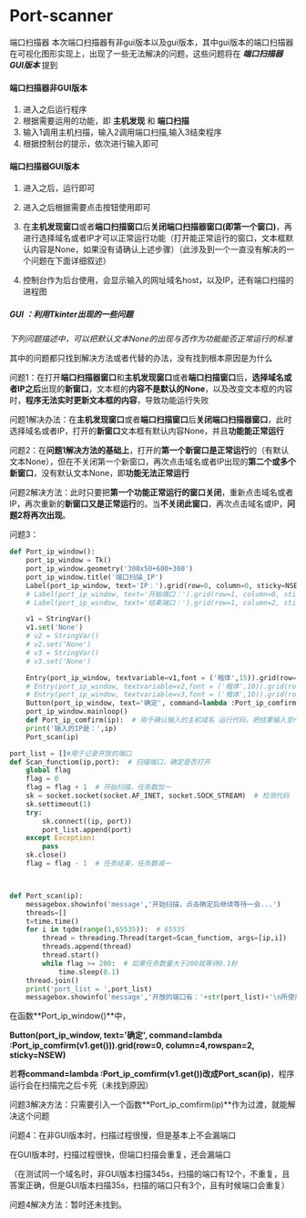 # Port-scanner
端口扫描器
本次端口扫描器有非gui版本以及gui版本，其中gui版本的端口扫描器在可视化图形实现上，出现了一些无法解决的问题，这些问题将在   ***端口扫描器GUI版本***   提到

#### 端口扫描器非GUI版本

1. 进入之后运行程序
2. 根据需要运用的功能，即   **主机发现**  和   **端口扫描**
3. 输入1调用主机扫描，输入2调用端口扫描,输入3结束程序
4. 根据控制台的提示，依次进行输入即可



#### 端口扫描器GUI版本

1. 进入之后，运行即可

2. 进入之后根据需要点击按钮使用即可

3. 在**主机发现窗口**或者**端口扫描窗口**后**关闭端口扫描器窗口(即第一个窗口)**，再进行选择域名或者IP才可以正常运行功能（打开能正常运行的窗口，文本框默认内容是None，如果没有请确认上述步骤）（此涉及到一个一直没有解决的一个问题在下面详细叙述）

   

4. 控制台作为后台使用，会显示输入的网址域名host，以及IP，还有端口扫描的进程图

   

##### **GUI ：利用Tkinter出现的一些问题**

*下列问题描述中，可以把默认文本None的出现与否作为功能能否正常运行的标准*

其中的问题都只找到解决方法或者代替的办法，没有找到根本原因是为什么



问题1：在打开**端口扫描器窗口**和**主机发现窗口**或者**端口扫描窗口**后，**选择域名或者IP之后**出现的**新窗口**，文本框的**内容不是默认的None**，以及改变文本框的内容时，**程序无法实时更新文本框的内容**，导致功能运行失败

问题1解决办法：在**主机发现窗口**或者**端口扫描窗口**后**关闭端口扫描器窗口**，此时选择域名或者IP，打开的**新窗口**文本框有默认内容None，并且**功能能正常运行**





问题2：在**问题1解决方法的基础上**，打开的**第一个新窗口是正常运行**的（有默认文本None），但在不关闭第一个新窗口，再次点击域名或者IP出现的**第二个或多个新窗口**，没有默认文本None，即**功能无法正常运行**

问题2解决方法：此时只要把**第一个功能正常运行的窗口关闭**，重新点击域名或者IP，再次重新的**新窗口又是正常运行**的。当**不关闭此窗口**，再次点击域名或IP，**问题2将再次出现**。





问题3：

```python
def Port_ip_window():
    port_ip_window = Tk()
    port_ip_window.geometry('300x50+600+300')
    port_ip_window.title('端口扫描_IP')
    Label(port_ip_window, text='IP：').grid(row=0, column=0, sticky=NSEW)
    # Label(port_ip_window, text='开始端口：').grid(row=1, column=0, sticky=NSEW)
    # Label(port_ip_window, text='结束端口：').grid(row=1, column=2, sticky=NSEW)

    v1 = StringVar()
    v1.set('None')
    # v2 = StringVar()
    # v2.set('None')
    # v3 = StringVar()
    # v3.set('None')

    Entry(port_ip_window, textvariable=v1,font = ('楷体',15)).grid(row=0, column=1, columnspan=3, sticky=NSEW)
    # Entry(port_ip_window, textvariable=v2,font = ('楷体',10)).grid(row=1, column=1, sticky=NSEW)
    # Entry(port_ip_window, textvariable=v3,font = ('楷体',10)).grid(row=1, column=3, sticky=NSEW)
    Button(port_ip_window, text='确定', command=lambda :Port_ip_comfirm(v1.get())).grid(row=0, column=4,rowspan=2, sticky=NSEW)
    port_ip_window.mainloop()
    def Port_ip_comfirm(ip):  # 用于确认输入的主机域名 运行代码，把结果输入至resul_text文本框中
    print('输入的IP是：',ip)
    Port_scan(ip)

port_list = []#用于记录开放的端口
def Scan_functiom(ip,port):  # 扫描端口，确定是否打开
    global flag
    flag = 0
    flag = flag + 1  # 开始扫描，任务数加一
    sk = socket.socket(socket.AF_INET, socket.SOCK_STREAM)  # 检测代码
    sk.settimeout(1)
    try:
        sk.connect((ip, port))
        port_list.append(port)
    except Exception:
        pass
    sk.close()
    flag = flag - 1  # 任务结束，任务数减一



def Port_scan(ip):
    messagebox.showinfo('message','开始扫描，点击确定后继续等待一会...')
    threads=[]
    t=time.time()
    for i in tqdm(range(1,65535)):  # 65535
        thread = threading.Thread(target=Scan_functiom, args=[ip,i])
        threads.append(thread)
        thread.start()
        while flag >= 200:  # 如果任务数量大于200就等待0.1秒
            time.sleep(0.1)
    thread.join()
    print('port_list = ',port_list)
    messagebox.showinfo('message','开放的端口有：'+str(port_list)+'\n所使用的时间为：'+str(time.time()-t)+'秒')  #此处port_list以及time.time()-t要用str转格式，不然此messagebox无法显示


```

在函数**Port_ip_window()**中，

**Button(port_ip_window, text='确定', command=lambda :Port_ip_comfirm(v1.get())).grid(row=0, column=4,rowspan=2, sticky=NSEW)**

若**将command=lambda :Port_ip_comfirm(v1.get())改成Port_scan(ip)**，程序运行会在扫描完之后卡死（未找到原因）



问题3解决方法：只需要引入一个函数**Port_ip_comfirm(ip)**作为过渡，就能解决这个问题





问题4：在非GUI版本时，扫描过程很慢，但是基本上不会漏端口

在GUI版本时，扫描过程很快，但端口扫描会重复，还会漏端口

（在测试同一个域名时，非GUI版本扫描345s，扫描的端口有12个，不重复，且答案正确，但是GUI版本扫描35s，扫描的端口只有3个，且有时候端口会重复）



问题4解决方法：暂时还未找到。
